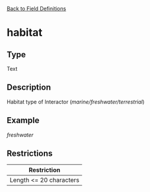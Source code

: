 [Back to Field Definitions](../../field_definition_overview)
# habitat

## Type
Text

## Description


Habitat type of Interactor (*marine/freshwater/terrestrial*)
## Example
*freshwater*

## Restrictions
| Restriction |
| :---------: |
| Length <= 20 characters |

